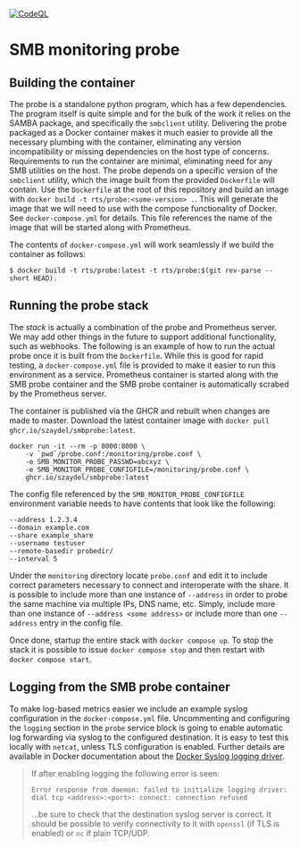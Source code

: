 [![CodeQL](https://github.com/szaydel/smbprobe/actions/workflows/codeql.yml/badge.svg)](https://github.com/szaydel/smbprobe/actions/workflows/codeql.yml)
# SMB monitoring probe
## Building the container
The probe is a standalone python program, which has a few dependencies. The program itself is quite simple and for the bulk of the work it relies on the SAMBA package, and specifically the `smbclient` utility. Delivering the probe packaged as a Docker container makes it much easier to provide all the necessary plumbing with the container, eliminating any version incompatibility or missing dependencies on the host type of concerns. Requirements to run the container are minimal, eliminating need for any SMB utilities on the host. The probe depends on a specific version of the `smbclient` utility, which the image built from the provided `Dockerfile` will contain. Use the `Dockerfile` at the root of this repository and build an image with `docker build -t rts/probe:<some-version> .`. This will generate the image that we will need to use with the compose functionality of Docker. See `docker-compose.yml` for details. This file references the name of the image that will be started along with Prometheus.

The contents of `docker-compose.yml` will work seamlessly if we build the container as follows:
```
$ docker build -t rts/probe:latest -t rts/probe:$(git rev-parse --short HEAD).
```

## Running the probe stack
The _stack_ is actually a combination of the probe and Prometheus server. We may add other things in the future to support additional functionality, such as webhooks.
The following is an example of how to run the actual probe once it is built from the `Dockerfile`. While this is good for rapid testing, a `docker-compose.yml` file is provided to make it easier to run this environment as a service. Prometheus container is started along with the SMB probe container and the SMB probe container is automatically scrabed by the Prometheus server.

The container is published via the GHCR and rebuilt when changes are made to master. Download the latest container image with `docker pull ghcr.io/szaydel/smbprobe:latest`.
```
docker run -it --rm -p 8000:8000 \
    -v `pwd`/probe.conf:/monitoring/probe.conf \
    -e SMB_MONITOR_PROBE_PASSWD=abcxyz \
    -e SMB_MONITOR_PROBE_CONFIGFILE=/monitoring/probe.conf \
    ghcr.io/szaydel/smbprobe:latest
```

The config file referenced by the `SMB_MONITOR_PROBE_CONFIGFILE` environment variable needs to have contents that look like the following:
```
--address 1.2.3.4
--domain example.com
--share example_share
--username testuser
--remote-basedir probedir/
--interval 5
```
Under the `monitoring` directory locate `probe.conf` and edit it to include correct parameters necessary to connect and interoperate with the share. It is possible to include more than one instance of `--address` in order to probe the same machine via multiple IPs, DNS name, etc. Simply, include more than one instance of `--address <some address>` or include more than one `--address` entry in the config file.

Once done, startup the entire stack with `docker compose up`. To stop the stack it is possible to issue `docker compose stop` and then restart with `docker compose start`.

## Logging from the SMB probe container
To make log-based metrics easier we include an example syslog configuration in the `docker-compose.yml` file. Uncommenting and configuring the `logging` section in the `probe` service block is going to enable automatic log forwarding via syslog to the configured destination. It is easy to test this locally with `netcat`, unless TLS configuration is enabled. Further details are available in Docker documentation about the [Docker Syslog logging driver](https://docs.docker.com/config/containers/logging/syslog).
> If after enabling logging the following error is seen:
> ```
> Error response from daemon: failed to initialize logging driver: dial tcp <address>:<port>: connect: connection refused
> ```
> ...be sure to check that the destination syslog server is correct. It should be possible to verify connectivity to it with `openssl` (if TLS is enabled) or `nc` if plain TCP/UDP.
